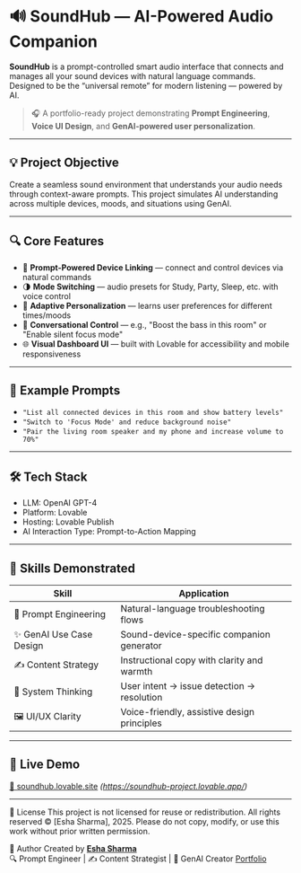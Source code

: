 # 🔊 SoundHub — AI-Powered Audio Companion

**SoundHub** is a prompt-controlled smart audio interface that connects and manages all your sound devices with natural language commands. Designed to be the “universal remote” for modern listening — powered by AI.

> 🎧 A portfolio-ready project demonstrating **Prompt Engineering**, **Voice UI Design**, and **GenAI-powered user personalization**.

---

## 💡 Project Objective

Create a seamless sound environment that understands your audio needs through context-aware prompts. This project simulates AI understanding across multiple devices, moods, and situations using GenAI.

---

## 🔍 Core Features

- 🔗 **Prompt-Powered Device Linking** — connect and control devices via natural commands  
- 🌗 **Mode Switching** — audio presets for Study, Party, Sleep, etc. with voice control  
- 🧠 **Adaptive Personalization** — learns user preferences for different times/moods  
- 💬 **Conversational Control** — e.g., "Boost the bass in this room" or "Enable silent focus mode"  
- 🌐 **Visual Dashboard UI** — built with Lovable for accessibility and mobile responsiveness

---

## 🧠 Example Prompts

- `"List all connected devices in this room and show battery levels"`
- `"Switch to 'Focus Mode' and reduce background noise"`
- `"Pair the living room speaker and my phone and increase volume to 70%"`

---

## 🛠️ Tech Stack

- LLM: OpenAI GPT-4
- Platform: Lovable
- Hosting: Lovable Publish
- AI Interaction Type: Prompt-to-Action Mapping

---
## 💼 Skills Demonstrated

| Skill | Application |
|-------|-------------|
| 🧠 Prompt Engineering | Natural-language troubleshooting flows |
| ✨ GenAI Use Case Design | Sound-device-specific companion generator |
| ✍️ Content Strategy | Instructional copy with clarity and warmth |
| 🧩 System Thinking | User intent → issue detection → resolution |
| 🖼️ UI/UX Clarity | Voice-friendly, assistive design principles |

---

## 🔗 Live Demo  
[🔗 soundhub.lovable.site](#) *(https://soundhub-project.lovable.app/)*

---

📄 License
This project is not licensed for reuse or redistribution.
All rights reserved © [Esha Sharma], 2025.
Please do not copy, modify, or use this work without prior written permission.

👤 Author
Created by **[Esha Sharma](https://eshadesignportfolio.framer.website)**  
🔍 Prompt Engineer | ✍️ Content Strategist | 🤖 GenAI Creator
[Portfolio](https://eshadesignportfolio.framer.website)


